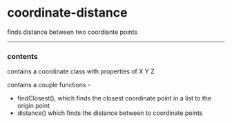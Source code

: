 # coordinate-distance
finds distance between two coordiante points

---
### contents ###
contains a coordinate class with properties of X Y Z

contains a couple functions - 
- findClosest(), which finds the closest coordinate point in a list to the origin point
- distance() which finds the distance between to coordinate points 
